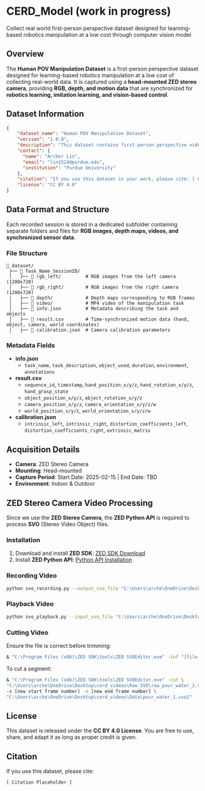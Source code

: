 # CERD_Model (work in progress)
Collect real world first-person perspective dataset designed for learning-based robotics manipulation at a low cost through computer vision model

## Overview
The **Human POV Manipulation Dataset** is a first-person perspective dataset designed for learning-based robotics manipulation at a low cost of collecting real-world data. It is captured using a **head-mounted ZED stereo camera**, providing **RGB, depth, and motion data** that are synchronized for **robotics learning, imitation learning, and vision-based control**.

## Dataset Information

```json
{
    "dataset_name": "Human POV Manipulation Dataset",
    "version": "1.0.0",
    "description": "This dataset contains first-person perspective videos and sensor data of human hand manipulation tasks. Data is captured using a head-mounted ZED stereo camera that provides synchronized RGB, depth, and motion information. It is ideal for research in learning-based robotics manipulation, imitation learning, and vision-based control.",
    "contact": {
      "name": "Archer Lin",
      "email": "lin1524@purdue.edu",
      "institution": "Purdue University"
    },
    "citation": "If you use this dataset in your work, please cite: [ Citation Placeholder ].",
    "license": "CC BY 4.0"
}
```

## Data Format and Structure
Each recorded session is stored in a dedicated subfolder containing separate folders and files for **RGB images, depth maps, videos, and synchronized sensor data**.

### File Structure
```
📂 dataset/
 ├── 📂 Task_Name_SessionID/
 │   ├── 📂 rgb_left/         # RGB images from the left camera (1280x720)
 │   ├── 📂 rgb_right/        # RGB images from the right camera (1280x720)
 │   ├── 📂 depth/            # Depth maps corresponding to RGB frames
 │   ├── 📂 video/            # MP4 video of the manipulation task
 │   ├── 📄 info.json         # Metadata describing the task and objects
 │   ├── 📄 result.csv        # Time-synchronized motion data (hand, object, camera, world coordinates)
 │   ├── 📄 calibration.json  # Camera calibration parameters
```

### Metadata Fields
- **info.json**
  - `task_name`, `task_description`, `object_used`, `duration`, `environment`, `annotations`
- **result.csv**
  - `sequence_id`, `timestamp`, `hand_position_x/y/z`, `hand_rotation_x/y/z`, `hand_grasp_state`
  - `object_position_x/y/z`, `object_rotation_x/y/z`
  - `camera_position_x/y/z`, `camera_orientation_x/y/z/w`
  - `world_position_x/y/z`, `world_orientation_x/y/z/w`
- **calibration.json**
  - `intrinsic_left`, `intrinsic_right`, `distortion_coefficients_left`, `distortion_coefficients_right`, `extrinsic_matrix`

## Acquisition Details
- **Camera**: ZED Stereo Camera
- **Mounting**: Head-mounted
- **Capture Period**: Start Date: 2025-02-15 | End Date: TBD
- **Environment**: Indoor & Outdoor

## ZED Stereo Camera Video Processing
Since we use the **ZED Stereo Camera**, the **ZED Python API** is required to process **SVO** (Stereo Video Object) files.

### Installation
1. Download and install **ZED SDK**: [ZED SDK Download](https://www.stereolabs.com/developers/release)
2. Install **ZED Python API**: [Python API Installation](https://www.stereolabs.com/docs/app-development/python/install)

### Recording Video
```bash
python svo_recording.py --output_svo_file "C:\Users\arche\OneDrive\Desktop\cerd_videos\Raw_SVO\[name].svo2"
```

### Playback Video
```bash
python svo_playback.py --input_svo_file "C:\Users\arche\OneDrive\Desktop\cerd_videos\Data\[name].svo2"
```

### Cutting Video
Ensure the file is correct before trimming:
```bash
& "C:\Program Files (x86)\ZED SDK\tools\ZED SVOEditor.exe" -inf "[file_path]"
```
To cut a segment:
```bash
& "C:\Program Files (x86)\ZED SDK\tools\ZED SVOEditor.exe" -cut \
"C:\Users\arche\OneDrive\Desktop\cerd_videos\Raw_SVO\raw_pour_water_2.svo2" \
-s [new start frame number] -e [new end frame number] \
"C:\Users\arche\OneDrive\Desktop\cerd_videos\Data\pour_water_1.svo2"
```

## License
This dataset is released under the **CC BY 4.0 License**. You are free to use, share, and adapt it as long as proper credit is given.

## Citation
If you use this dataset, please cite:
```
[ Citation Placeholder ]
```

